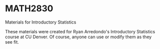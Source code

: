 # MATH2830
Materials for Introductory Statistics

These materials were created for Ryan Arredondo's Introductory Statistics course at CU Denver. Of course, anyone can use or modify them as they see fit.
